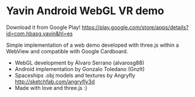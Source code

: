 # Yavin Android WebGL VR demo

Download it from Google Play! 
https://play.google.com/store/apps/details?id=com.hbasg.yavin&hl=es

Simple implementation of a web demo developed with three.js within a WebView and compatible with Google Cardboard.

- WebGL development by Álvaro Serrano (alvarosg88)
- Android implementation by Gonzalo Toledano (Gnzlt)
- Spaceships .obj models and textures by Angryfly http://sketchfab.com/angryfly3d
- Made with love and three.js :)
